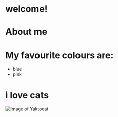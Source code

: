 # welcome!

# About me
# My favourite colours are:
+ blue
+ pink

# **i love cats**

![Image of Yaktocat](https://octodex.github.com/images/yaktocat.png)


